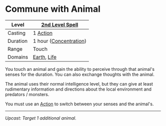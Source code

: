 # Commune with Animal

| Level    | [2nd Level Spell](2nd%20Level%20Spells.md)                                           |
| -------- | ------------------------------------------------------------------------------------ |
| Casting  | 1 [Action](../../../../Game%20Procedures/Action.md)                                  |
| Duration | 1 hour ([Concentration](../../../Spellcasting/Concentration.md))                                  |
| Range    | Touch                                                                                |
| Domains  | [Earth](../../../Spell%20Domains/Earth.md), [Life](../../../Spell%20Domains/Life.md) |

You touch an animal and gain the ability to perceive through that animal's senses for the duration. You can also exchange thoughts with the animal.

The animal uses their normal intelligence level, but they can give at least rudimentary information and directions about the local environment and predators / monsters.

You must use an [Action](../../../../Game%20Procedures/Action.md) to switch between your senses and the animal's.

---
*Upcast: Target 1 additional animal.*

